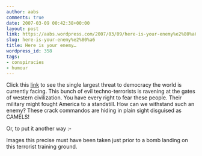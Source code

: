 ```yaml
---
author: aabs
comments: true
date: 2007-03-09 00:42:38+00:00
layout: post
link: https://aabs.wordpress.com/2007/03/09/here-is-your-enemy%e2%80%a6/
slug: here-is-your-enemy%e2%80%a6
title: Here is your enemy…
wordpress_id: 358
tags:
- conspiracies
- humour
---
```


Click this [link](http://maps.google.com/maps?f=q&hl=en&q=15.298683+19.429651&layer=&ie=UTF8&om=1&z=23&ll=15.298518,19.429736&spn=0.000079,0.000155&t=k&iwloc=addr) to see the single largest threat to democracy the world is currently facing. This bunch of evil techno-terrorists is ravening at the gates of western civilization. You have every right to fear these people. Their military might fought America to a standstill. How can we withstand such an enemy? These crack commandos are hiding in plain sight disguised as CAMELS!


Or, to put it another way :-


Images this precise must have been taken just prior to a bomb landing on this terrorist training ground.
